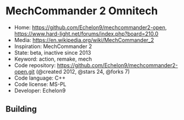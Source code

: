 # MechCommander 2 Omnitech

- Home: https://github.com/Echelon9/mechcommander2-open, https://www.hard-light.net/forums/index.php?board=210.0
- Media: https://en.wikipedia.org/wiki/MechCommander_2
- Inspiration: MechCommander 2
- State: beta, inactive since 2013
- Keyword: action, remake, mech
- Code repository: https://github.com/Echelon9/mechcommander2-open.git (@created 2012, @stars 24, @forks 7)
- Code language: C++
- Code license: MS-PL
- Developer: Echelon9

## Building
